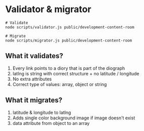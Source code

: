 # Validator & migrator

```
# Validate
node scripts/validator.js public/development-content-room

# Migrate
node scripts/migrator.js public/development-content-room
```

## What it validates?

1. Every link points to a diory that is part of the diograph
2. latlng is string with correct structure + no latitude / longitude
3. No extra attributes
4. Correct type of values: array, object or string

## What it migrates?

1. latitude & longitude to latlng
2. Adds single color background image if image doesn't exist
3. data attribute from object to an array
